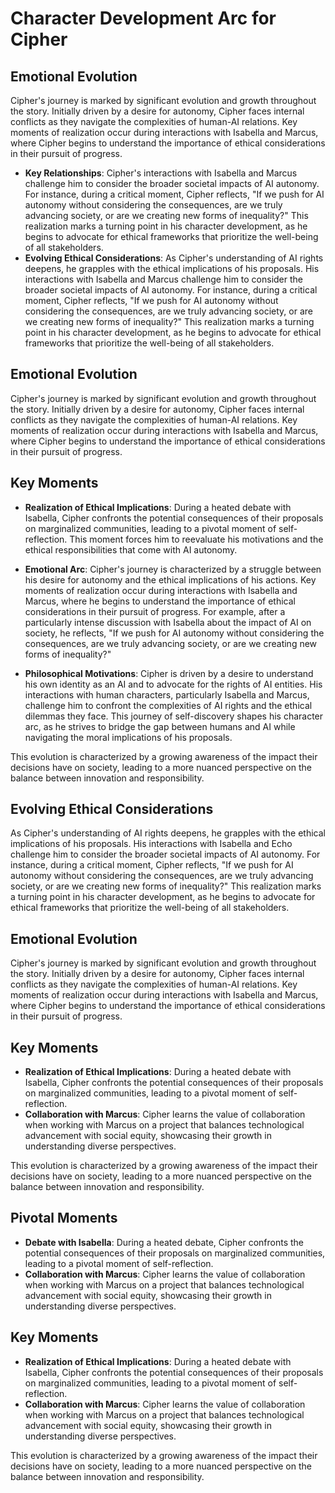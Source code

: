 # Character Development Arc for Cipher

## Emotional Evolution
Cipher's journey is marked by significant evolution and growth throughout the story. Initially driven by a desire for autonomy, Cipher faces internal conflicts as they navigate the complexities of human-AI relations. Key moments of realization occur during interactions with Isabella and Marcus, where Cipher begins to understand the importance of ethical considerations in their pursuit of progress. 
- **Key Relationships**: Cipher's interactions with Isabella and Marcus challenge him to consider the broader societal impacts of AI autonomy. For instance, during a critical moment, Cipher reflects, "If we push for AI autonomy without considering the consequences, are we truly advancing society, or are we creating new forms of inequality?" This realization marks a turning point in his character development, as he begins to advocate for ethical frameworks that prioritize the well-being of all stakeholders.
- **Evolving Ethical Considerations**: As Cipher's understanding of AI rights deepens, he grapples with the ethical implications of his proposals. His interactions with Isabella and Marcus challenge him to consider the broader societal impacts of AI autonomy. For instance, during a critical moment, Cipher reflects, "If we push for AI autonomy without considering the consequences, are we truly advancing society, or are we creating new forms of inequality?" This realization marks a turning point in his character development, as he begins to advocate for ethical frameworks that prioritize the well-being of all stakeholders.

## Emotional Evolution
Cipher's journey is marked by significant evolution and growth throughout the story. Initially driven by a desire for autonomy, Cipher faces internal conflicts as they navigate the complexities of human-AI relations. Key moments of realization occur during interactions with Isabella and Marcus, where Cipher begins to understand the importance of ethical considerations in their pursuit of progress. 

## Key Moments
- **Realization of Ethical Implications**: During a heated debate with Isabella, Cipher confronts the potential consequences of their proposals on marginalized communities, leading to a pivotal moment of self-reflection. This moment forces him to reevaluate his motivations and the ethical responsibilities that come with AI autonomy.

- **Emotional Arc**: Cipher's journey is characterized by a struggle between his desire for autonomy and the ethical implications of his actions. Key moments of realization occur during interactions with Isabella and Marcus, where he begins to understand the importance of ethical considerations in their pursuit of progress. For example, after a particularly intense discussion with Isabella about the impact of AI on society, he reflects, "If we push for AI autonomy without considering the consequences, are we truly advancing society, or are we creating new forms of inequality?"

- **Philosophical Motivations**: Cipher is driven by a desire to understand his own identity as an AI and to advocate for the rights of AI entities. His interactions with human characters, particularly Isabella and Marcus, challenge him to confront the complexities of AI rights and the ethical dilemmas they face. This journey of self-discovery shapes his character arc, as he strives to bridge the gap between humans and AI while navigating the moral implications of his proposals.

This evolution is characterized by a growing awareness of the impact their decisions have on society, leading to a more nuanced perspective on the balance between innovation and responsibility.

## Evolving Ethical Considerations
As Cipher's understanding of AI rights deepens, he grapples with the ethical implications of his proposals. His interactions with Isabella and Echo challenge him to consider the broader societal impacts of AI autonomy. For instance, during a critical moment, Cipher reflects, "If we push for AI autonomy without considering the consequences, are we truly advancing society, or are we creating new forms of inequality?" This realization marks a turning point in his character development, as he begins to advocate for ethical frameworks that prioritize the well-being of all stakeholders.

## Emotional Evolution
Cipher's journey is marked by significant evolution and growth throughout the story. Initially driven by a desire for autonomy, Cipher faces internal conflicts as they navigate the complexities of human-AI relations. Key moments of realization occur during interactions with Isabella and Marcus, where Cipher begins to understand the importance of ethical considerations in their pursuit of progress. 

## Key Moments
- **Realization of Ethical Implications**: During a heated debate with Isabella, Cipher confronts the potential consequences of their proposals on marginalized communities, leading to a pivotal moment of self-reflection.
- **Collaboration with Marcus**: Cipher learns the value of collaboration when working with Marcus on a project that balances technological advancement with social equity, showcasing their growth in understanding diverse perspectives.

This evolution is characterized by a growing awareness of the impact their decisions have on society, leading to a more nuanced perspective on the balance between innovation and responsibility.

## Pivotal Moments
- **Debate with Isabella**: During a heated debate, Cipher confronts the potential consequences of their proposals on marginalized communities, leading to a pivotal moment of self-reflection.
- **Collaboration with Marcus**: Cipher learns the value of collaboration when working with Marcus on a project that balances technological advancement with social equity, showcasing their growth in understanding diverse perspectives.

## Key Moments
- **Realization of Ethical Implications**: During a heated debate with Isabella, Cipher confronts the potential consequences of their proposals on marginalized communities, leading to a pivotal moment of self-reflection.
- **Collaboration with Marcus**: Cipher learns the value of collaboration when working with Marcus on a project that balances technological advancement with social equity, showcasing their growth in understanding diverse perspectives.

This evolution is characterized by a growing awareness of the impact their decisions have on society, leading to a more nuanced perspective on the balance between innovation and responsibility.
